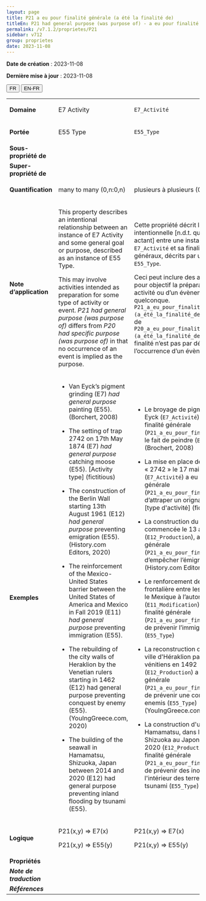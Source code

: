 ```yaml
---
layout: page
title: P21 a eu pour finalité générale (a été la finalité de)
titleEn: P21 had general purpose (was purpose of) - a eu pour finalité générale (a été la finalité de)
permalink: /v7.1.2/proprietes/P21
sidebar: v712
group: proprietes
date: 2023-11-08
---
```


**Date de création** : 2023-11-08

**Dernière mise à jour** : 2023-11-08

<div class="lang-buttons">
 <button id="fr" class="activate">FR</button>
 <button id="en-fr">EN-FR</button>
</div>

<table>
<tbody>
<tr>
<td><strong>Domaine</strong></td>
<td class="en">
<p>E7 Activity</p>
</td>
<td>
<p><code class="language-plaintext highlighter-rouge">E7_Activité</code> </p>
</td>
</tr>
<tr>
<td><strong>Portée</strong></td>
<td class="en">
<p>E55 Type</p>
</td>
<td>
<p><code class="language-plaintext highlighter-rouge">E55_Type</code> </p>
</td>
</tr>
<tr>
<td><strong>Sous-propriété de</strong></td>
<td class="en">
</td>
<td>
</td>
</tr>
<tr>
<td><strong>Super-propriété de</strong></td>
<td class="en">
</td>
<td>
</td>
</tr>
<tr>
<td><strong>Quantification</strong></td>
<td class="en">
<p>many to many (0,n:0,n)</p>
</td>
<td>
<p>plusieurs à plusieurs (0,n:0,n)</p>
</td>
</tr>
<tr>
<td><strong>Note d’application</strong></td>
<td class="en">
<p>This property describes an intentional relationship between an instance of E7 Activity and some general goal or purpose, described as an instance of E55 Type. <strong></strong></p>
<p>This may involve activities intended as preparation for some type of activity or event. <em>P21 had general purpose (was purpose of)</em> differs from <em>P20 had specific purpose (was purpose of)</em> in that no occurrence of an event is implied as the purpose.</p>
</td>
<td>
<p>Cette propriété décrit la relation intentionnelle [n.d.t. qu’établit un actant] entre une instance de <code class="language-plaintext highlighter-rouge">E7_Activité</code> et sa finalité ou son but généraux, décrits par une instance de <code class="language-plaintext highlighter-rouge">E55_Type</code>. </p>
<p>Ceci peut inclure des activités qui ont pour objectif la préparation d’une activité ou d’un évènement quelconque. <code class="language-plaintext highlighter-rouge">P21_a_eu_pour_finalité_générale (a_été_la_finalité_de)</code> se distingue de <code class="language-plaintext highlighter-rouge">P20_a_eu_pour_finalité_spécifique (a_été_la_finalité_de)</code> du fait que sa finalité n’est pas par défaut l’occurrence d’un évènement.  </p>
</td>
</tr>
<tr>
<td><strong>Exemples</strong></td>
<td class="en">
<ul>
<li><p>Van Eyck’s pigment grinding (E7) <em>had general purpose</em> painting (E55). (Borchert, 2008)<strong></strong></p>
</li>
<li><p>The setting of trap 2742 on 17th May 1874 (E7) <em>had general purpose </em>catching moose (E55). [Activity type] (fictitious)<strong></strong></p>
</li>
<li><p>The construction of the Berlin Wall starting 13th August 1961 (E12) <em>had general purpose</em> preventing emigration (E55). (History.com Editors, 2020)</p>
</li>
<li><p>The reinforcement of the Mexico-United States barrier between the United States of America and Mexico in Fall 2019 (E11) <em>had general purpose</em> preventing immigration (E55).</p>
</li>
<li><p>The rebuilding of the city walls of Heraklion by the Venetian rulers starting in 1462 (E12) had general purpose preventing conquest by enemy (E55). (YouIngGreece.com, 2020)</p>
</li>
<li><p>The building of the seawall in Hamamatsu, Shizuoka, Japan between 2014 and 2020 (E12) had general purpose preventing inland flooding by tsunami (E55).</p>
</li>
</ul>
</td>
<td>
<ul>
<li><p>Le broyage de pigments par Van Eyck (<code class="language-plaintext highlighter-rouge">E7_Activité</code>) a eu pour finalité générale (<code class="language-plaintext highlighter-rouge">P21_a_eu_pour_finalité_générale</code>) le fait de peindre (<code class="language-plaintext highlighter-rouge">E55_Type</code>) (Brochert, 2008) </p>
</li>
<li><p>La mise en place de la trappe « 2742 » le 17 mai 1874 (<code class="language-plaintext highlighter-rouge">E7_Activité</code>) a eu pour finalité générale (<code class="language-plaintext highlighter-rouge">P21_a_eu_pour_finalité_générale</code>) d’attraper un orignal (<code class="language-plaintext highlighter-rouge">E55_Type</code>) [type d'activité] (fictif)</p>
</li>
<li><p>La construction du mur de Berlin, commencée le 13 août 1961 (<code class="language-plaintext highlighter-rouge">E12_Production</code>), a eu pour finalité générale (<code class="language-plaintext highlighter-rouge">P21_a_eu_pour_finalité_générale</code>) d’empêcher l’émigration (<code class="language-plaintext highlighter-rouge">E55_Type</code>) (History.com Editors, 2020)</p>
</li>
<li><p>Le renforcement de la barrière frontalière entre les États-Unis et le Mexique à l’automne 2019 (<code class="language-plaintext highlighter-rouge">E11_Modification</code>) a eu pour finalité générale (<code class="language-plaintext highlighter-rouge">P21_a_eu_pour_finalité_générale</code>) de prévenir l’immigration (<code class="language-plaintext highlighter-rouge">E55_Type</code>) </p>
</li>
<li><p>La reconstruction des murs de la ville d'Héraklion par les dirigeants vénitiens en 1492 (<code class="language-plaintext highlighter-rouge">E12_Production</code>) a eu pour finalité générale (<code class="language-plaintext highlighter-rouge">P21_a_eu_pour_finalité_générale</code>) de prévenir une conquête par des enemis (<code class="language-plaintext highlighter-rouge">E55_Type</code>) (YouIngGreece.com, 2020)</p>
</li>
<li><p>La construction d'une digue à Hamamatsu, dans la préfecture de Shizuoka au Japon, entre 2014 et 2020 (<code class="language-plaintext highlighter-rouge">E12_Production</code>) a eu pour finalité générale (<code class="language-plaintext highlighter-rouge">P21_a_eu_pour_finalité_générale</code>) de prévenir des inondations à l'intérieur des terres en cas de tsunami (<code class="language-plaintext highlighter-rouge">E55_Type</code>)</p>
</li>
</ul>
</td>
</tr>
<tr>
<td><strong>Logique</strong></td>
<td class="en">
<p>P21(x,y) ⇒ E7(x)</p>
<p>P21(x,y) ⇒ E55(y)</p>
</td>
<td>
<p>P21(x,y) ⇒ E7(x)</p>
<p>P21(x,y) ⇒ E55(y)</p>
</td>
</tr>
<tr>
<td><strong>Propriétés</strong></td>
<td class="en">
</td>
<td>
</td>
</tr>
<tr>
<td><strong><em>Note de traduction</em></strong></td>
<td colspan="2">
</td>
</tr>
<tr>
<td><strong><em>Références</em></strong></td>
<td colspan="2">
<p><em></em></p>
</td>
</tr>
</tbody>
</table>

